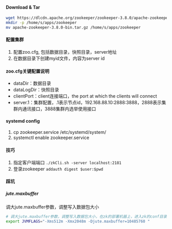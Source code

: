 #### Download & Tar
```bash
wget https://dlcdn.apache.org/zookeeper/zookeeper-3.8.0/apache-zookeeper-3.8.0-bin.tar.gz
mkdir -p /home/s/apps/zookeeper
mv apache-zookeeper-3.8.0-bin.tar.gz /home/s/apps/zookeeper
```

#### 配置集群
1. 配置zoo.cfg, 包括数据目录，快照目录，server地址
2. 在数据目录下创建myid文件，内容为server id

#### zoo.cfg关键配置说明
- dataDir：数据目录
- dataLogDir：快照目录
- clientPort：client连接端口，the port at which the clients will connect
- server.1：集群配置，.1表示节点id，192.168.88.10:2888:3888，2888表示集群内通讯接口，3888集群内选举使用接口

#### systemd config
1. cp zookeeper.service /etc/systemd/system/
2. systemctl enable zookeeper.service 

#### 技巧
1. 指定客户端端口
`./zkCli.sh -server localhost:2181`
2. 登录zookeeper
`addauth digest $user:$pwd`

#### 踩坑
##### jute.maxbuffer
调大jute.maxbuffer参数，调整写入数据包大小
```bash
# 调大jute.maxbuffer参数，调整写入数据包大小，在zk的部署机器上，进入zk的conf目录下，新建一个java.env文件，然后写入如下内容，示例为调整到10M
export JVMFLAGS="-Xms512m -Xmx2048m -Djute.maxbuffer=10485760 " 
```
